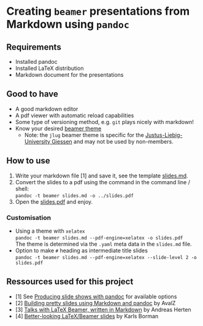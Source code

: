 # Creating `beamer` presentations from Markdown using `pandoc`

## Requirements

* Installed pandoc
* Installed LaTeX distribution
* Markdown document for the presentations

## Good to have 

* A good markdown editor
* A pdf viewer with automatic reload capabilities
* Some type of versioning method, e.g. `git` plays nicely with markdown!
* Know your desired [beamer theme](https://hartwork.org/beamer-theme-matrix/)
    - Note: the `jlug` beamer theme is specific for the [Justus-Liebig-University Giessen](http://www.uni-giessen.de/index.html) and may not be used by non-members.

## How to use

1. Write your markdown file [1] and save it, see the template [slides.md](./slides.md).
2. Convert the slides to a pdf using the command in the command line / shell:  
    ``` pandoc -t beamer slides.md -o ../slides.pdf ```
3. Open the [slides.pdf](./slides.pdf) and enjoy.

### Customisation

* Using a theme with `xelatex`  
    ``` pandoc -t beamer slides.md --pdf-engine=xelatex -o slides.pdf ```   
  The theme is determined via the `.yaml` meta data in the `slides.md` file.
* Option to make `#` heading as intermediate title slides  
    ```pandoc -t beamer slides.md --pdf-engine=xelatex --slide-level 2 -o slides.pdf```

## Ressources used for this project

* [1] See [Producing slide shows with pandoc](http://pandoc.org/MANUAL.html#producing-slide-shows-with-pandoc) for available options
* [2] [Building pretty slides using Markdown and pandoc](https://avalz.it/2017/02/01/build-pretty-slides/)  by AvalZ 
* [3] [Talks with LaTeX Beamer, written in Markdown](https://nval.andreasherten.de/2016/01/26/latex-beamer-with-markdown.html) by Andreas Herten
* [4] [Better-looking LaTeX/Beamer slides](https://kbroman.wordpress.com/2013/10/07/better-looking-latexbeamer-slides/) by Karls Borman